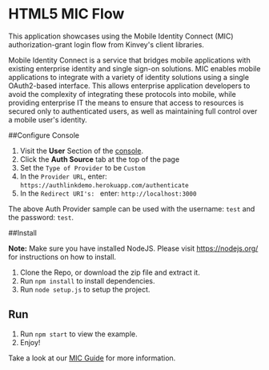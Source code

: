 # HTML5 MIC Flow

This application showcases using the Mobile Identity Connect (MIC) authorization-grant login flow from Kinvey's client libraries.

Mobile Identity Connect is a service that bridges mobile applications with existing enterprise identity and single sign-on solutions. MIC enables mobile applications to integrate with a variety of identity solutions using a single OAuth2-based interface. This allows enterprise application developers to avoid the complexity of integrating these protocols into mobile, while providing enterprise IT the means to ensure that access to resources is secured only to authenticated users, as well as maintaining full control over a mobile user's identity.

##Configure Console

1.  Visit the __User__ Section of the [console](https://console.kinvey.com).
2.  Click the __Auth Source__ tab at the top of the page
3.  Set the `Type of Provider` to be `Custom`
4.  In the `Provider URL`, enter: `https://authlinkdemo.herokuapp.com/authenticate`
5.  In the `Redirect URI's: ` enter: `http://localhost:3000`

The above Auth Provider sample can be used with the username: `test` and the password: `test`.

##Install

**Note:** Make sure you have installed NodeJS. Please visit https://nodejs.org/ for instructions on how to install.

1. Clone the Repo, or download the zip file and extract it.
2. Run `npm install` to install dependencies.
3. Run `node setup.js` to setup the project.

## Run
1. Run `npm start` to view the example.
2. Enjoy!

Take a look at our [MIC Guide](http://devcenter.kinvey.com/html5/guides/mobile-identity-connect#authenticating) for more information.
